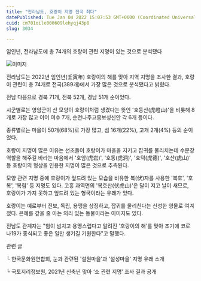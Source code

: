 ```yaml
---
title: "전라남도, 호랑이 지명 전국 최다"
datePublished: Tue Jan 04 2022 15:07:53 GMT+0000 (Coordinated Universal Time)
cuid: cm701oile000609lehyqj43p8
slug: 3034

---
```



임인년, 전라남도에 총 74개의 호랑이 관련 지명이 있는 것으로 분석됐다

![이미지](https://cdn.hashnode.com/res/hashnode/image/upload/v1739251908313/66b1bc69-f280-406e-a2e7-611a431bd10f.jpeg)

전라남도는 2022년 임인년(壬寅年) 호랑이의 해를 맞아 지역 지명을 조사한 결과, 호랑이 관련이 총 74개로 전국(389개)에서 가장 많은 것으로 분석됐다고 밝혔다.

전남 다음으로 경북 71개, 전북 52개, 경남 51개 순이었다.

시군별로는 영암군이 산 모양이 호랑이처럼 생겼다는 뜻인 '호등산(虎嶝山)'을 비롯해 8개로 가장 많고 이어 여수 7개, 순천나주고흥보성신안 각 6개 등이다.

종류별로는 마을이 50개(68%)로 가장 많고, 섬 16개(22%), 고개 2개(4%) 등의 순이었다.

호랑이 지명이 많은 이유는 선조들이 호랑이가 마을을 지키고 잡귀를 물리치는데 수문장 역할을 해주길 바라는 마음에서 '호암(虎岩)', '호동(虎洞)', '호덕(虎德)', '호산(虎山)' 등 호랑이의 형상을 인용한 지명이 많은 것으로 추측된다.

모양 관련 지명 중에 호랑이가 엎드려 있는 모습을 비유한 복(伏)자를 사용한 '복호', '호복', '복림' 등 지명도 있다. 고흥 과역면의 '복호산(伏虎山)'은 달이 지고 날이 새므로, 호랑이가 가지 못하고 엎드려 있는 형국이라는 유래가 있다.

호랑이는 예로부터 진보, 독립, 용맹을 상징하고, 잡귀를 물리친다는 신성한 영물로 여겨졌다. 은혜를 갚을 줄 아는 의리 있는 동물이라는 이미지도 있다.

전남도 관계자는 "힘이 넘치고 용맹스럽다고 알려진 '호랑이의 해'를 맞아 조기에 코로나19가 종식되고 좋은 일만 생기길 기원한다"고 말했다.

관련 글

└ 한국문화원연합회, 눈과 관련된 '설원마을'과 '설성마을' 지명 유래 소개

└ 국토지리정보원, 2021년 신축년 맞아 ‘소 관련 지명’ 조사 결과 공개